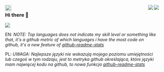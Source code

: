 <a href="https://twitter.com/czlowiek_it">
  <img align="left" alt="Olsza | Twitter" width="21px" src="https://raw.githubusercontent.com/anuraghazra/anuraghazra/master/assets/twitter.svg" />
</a>

<a href="https://github.com/olsza">
  <img align="right" src="https://github-readme-stats.vercel.app/api?username=olsza&theme=tokyonight&hide_title=false&show_icons=true&bg_color=ffffff00&include_all_commits=true&count_private=true&hide_border=true&include_all_commits=false&custom_title=EN:%20My%20GitHub%20Stats:&show_owner=false" />
</a>
<a href="https://github.com/olsza">
  <img align="right" src="https://github-readme-stats.vercel.app/api?username=olsza&theme=tokyonight&hide_title=false&show_icons=true&bg_color=ffffff00&include_all_commits=true&count_private=false&hide_border=true&locale=pl&custom_title=PL:%20Moje%20statystyki%20w%20GitHub:&show_owner=true" />
</a>


### Hi there 👋




<a href="https://github.com/anuraghazra/github-readme-stats">
  <!-- Change the `github-readme-stats.anuraghazra1.vercel.app` to `github-readme-stats.vercel.app`  -->
  <img align="center" src="https://github-readme-stats.anuraghazra1.vercel.app/api/top-langs/?username=olsza&layout=compact&theme=material-palenight" />
</a>

EN: *NOTE: Top languages does not indicate my skill level or something like that, it's a github metric of which languages i have the most code on github, it's a new feature of [github-readme-stats](https://github.com/anuraghazra/github-readme-stats)*

 
PL: *UWAGA: Najlepsze języki nie wskazują mojego poziomu umiejętności lub czegoś w tym rodzaju, jest to metryka github określająca, które języki mam najwięcej kodu na github, to nowa funkcja [github-readme-stats](https://github.com/anuraghazra/github-readme-stats)*


